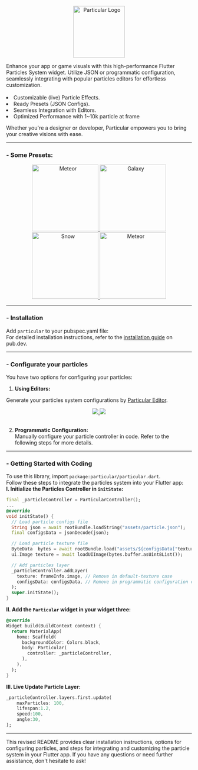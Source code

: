 <p align="center">
<img src="https://github.com/manjav/particular/raw/main/repo_files/logo.png" alt="Particular Logo" width="140" />
</p>
Enhance your app or game visuals with this high-performance Flutter Particles System widget. Utilize JSON or programmatic configuration, seamlessly integrating with popular particles editors for effortless customization.  
<br>
<br>
<li>Customizable (live) Particle Effects.
<li>Ready Presets (JSON Configs).
<li>Seamless Integration with Editors.
<li>Optimized Performance with 1~10k particle at frame

Whether you're a designer or developer, Particular empowers you to bring your creative visions with ease.

---

### - Some Presets:

<a href="https://github.com/manjav/particular/raw/main/example/assets">
<p float="left" align="center">
   <img width="180" src="https://github.com/manjav/particular/raw/main/repo_files/example_meteor.gif" alt="Meteor">
   <img width="180" src="https://github.com/manjav/particular/raw/main/repo_files/example_galaxy.gif" alt="Galaxy">
   <img width="180" src="https://github.com/manjav/particular/raw/main/repo_files/example_snow.gif" alt="Snow">
   <img width="180" src="https://github.com/manjav/particular/raw/main/repo_files/example_firework.gif" alt="Meteor">
  </table>
</a>

---

### - Installation
Add `particular` to your pubspec.yaml file:  
For detailed installation instructions, refer to the [installation guide](https://pub.dev/packages/particular/install) on pub.dev.
<br>

---

### - Configurate your particles
You have two options for configuring your particles:
1. <b>Using Editors:</b>

Generate your particles system configurations by [Particular Editor](https://manjav.github.io/particular/editor/web).

<a href="https://manjav.github.io/particular/editor/web">
 <p align="center">
  <td ><img src="https://github.com/manjav/particular/raw/main/repo_files/editor_left.gif"/></td>
  <td ><img src="https://github.com/manjav/particular/raw/main/repo_files/editor_right.png"/></td>
 </p>
</a>
<br>

2. <b>Programmatic Configuration:</b>  
Manually configure your particle controller in code. Refer to the following steps for more details.

---

### - Getting Started with Coding
To use this library, import `package:particular/particular.dart`.<br>
Follow these steps to integrate the particles system into your Flutter app:<br>
<b>I. Initialize the Particles Controller in `initState`:</b>
``` dart
final _particleController = ParticularController();
...
@override
void initState() {
  // Load particle configs file
  String json = await rootBundle.loadString("assets/particle.json");
  final configsData = jsonDecode(json);

  // Load particle texture file
  ByteData  bytes = await rootBundle.load("assets/${configsData["textureFileName"]}");
  ui.Image texture = await loadUIImage(bytes.buffer.asUint8List());

  // Add particles layer
  _particleController.addLayer(
    texture: frameInfo.image, // Remove in default-texture case
    configsData: configsData, // Remove in programmatic configuration case
  );
  super.initState();
}
```
<b>II. Add the `Particular` widget in your widget three:</b>
``` dart
@override
Widget build(BuildContext context) {
  return MaterialApp(
    home: Scaffold(
      backgroundColor: Colors.black,
      body: Particular(
        controller: _particleController,
      ),
    ),
  );
}
```

<b>III. Live Update Particle Layer:</b>
``` dart
_particleController.layers.first.update(
    maxParticles: 100,
    lifespan:1.2,
    speed:100,
    angle:30,
);
```

---

This revised README provides clear installation instructions, options for configuring particles, and steps for integrating and customizing the particle system in your Flutter app. If you have any questions or need further assistance, don't hesitate to ask!